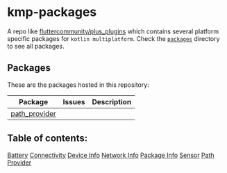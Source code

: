 # kmp-packages
A repo like [fluttercommunity/plus_plugins](https://github.com/fluttercommunity/plus_plugins) which contains several platform specific packages for `kotlin multiplatform`.
Check the [`packages`](./packages) directory to see all packages.

## Packages

These are the packages hosted in this repository:

| Package | Issues | Description |
|---------|--------|---------------|
| [path_provider](./packages/path_provider/) |  |  |

## Table of contents:

[Battery](./packages/battery)
[Connectivity](./packages/connectivity)
[Device Info](./packages/device_info)
[Network Info](./packages/network_info)
[Package Info](./packages/package_info)
[Sensor](./packages/sensor)
[Path Provider](./packages/path_provider)


